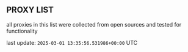 ## PROXY LIST

all proxies in this list were collected from open sources and tested for functionality

last update: `2025-03-01 13:35:56.531986+00:00` UTC